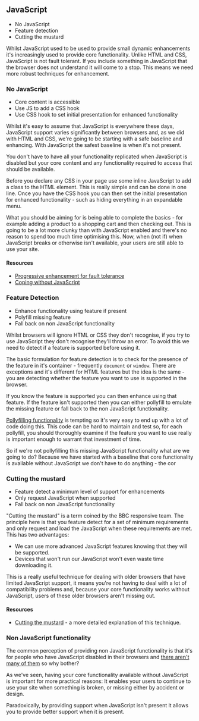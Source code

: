 <h2>JavaScript</h2>
<ul>
  <li>No JavaScript</li>
  <li>Feature detection</li>
  <li>Cutting the mustard</li>
</ul>

Whilst JavaScript used to be used to provide small dynamic enhancements it's increasingly used to provide core functionality.  Unlike HTML and CSS, JavaScript is not fault tolerant.  If you include something in JavaScript that the browser does not understand it will come to a stop.  This means we need more robust techniques for enhancement.

<h3 id="no-javascript">No JavaScript</h3>
<ul>
  <li>Core content is accessible</li>
  <li>Use JS to add a CSS hook</li>
  <li>Use CSS hook to set initial presentation for enhanced functionality</li>
</ul>

Whilst it's easy to assume that JavaScript is everywhere these days, JavaScript support varies significantly between browsers and, as we did with HTML and CSS, we're going to be starting with a safe baseline and enhancing.  With JavaScript the safest baseline is when it's not present.

You don't have to have all your functionality replicated when JavaScript is disabled but your core content and any functionality required to access that should be available.

Before you declare any CSS in your page use some inline JavaScript to add a class to the HTML element.  This is really simple and can be done in one line.  Once you have the CSS hook you can then set the initial presentation for enhanced functionality - such as hiding everything in an expandable menu.

What you should be aiming for is being able to complete the basics - for example adding a product to a shopping cart and then checking out. This is going to be a lot more clunky than with JavaScript enabled and there's no reason to spend too much time optimising this.  Now, when (not if) when JavaScript breaks or otherwise isn't available, your users are still able to use your site.

<h4>Resources</h4>

 * <a href="/blog/2013/09/16/progressive-enhancement-for-fault-tolerance">Progressive enhancement for fault tolerance</a>
 * <a href="/blog/2013/07/30/coping-without-javascript">Coping without JavaScript</a>

<h3 id="feature-detection">Feature Detection</h3>
<ul>
  <li>Enhance functionality using feature if present</li>
  <li>Polyfill missing feature</li>
  <li>Fall back on non JavaScript functionality</li>
</ul>

Whilst browsers will ignore HTML or CSS they don't recognise, if you try to use JavaScript they don't recognise they'll throw an error.  To avoid this we need to detect if a feature is supported before using it.

The basic formulation for feature detection is to check for the presence of the feature in it's container - frequently `document` or `window`.  There are exceptions and it's different for HTML features but the idea is the same - you are detecting whether the feature you want to use is supported in the browser.

If you know the feature is supported you can then enhance using that feature.  If the feature isn't supported then you can either pollyfill to emulate the missing feature or fall back to the non JavaScript functionality.

<a href="http://remysharp.com/2010/10/08/what-is-a-polyfill/">Pollyfilling functionality</a> is tempting so it's very easy to end up with a lot of code doing this.  This code can be hard to maintain and test so, for each pollyfill, you should thoroughly examine if the feature you want to use really is important enough to warrant that investment of time.

So if we're not pollyfilling this missing JavaScript functionality what are we going to do?  Because we have started with a baseline that  core functionality is available without JavaScript we don't have to do anything - the cor

<h3 id="cutting-the-mustard">Cutting the mustard</h3>
<ul>
  <li>Feature detect a minimum level of support for enhancements</li>
  <li>Only request JavaScript when supported</li>
  <li>Fall back on non JavaScript functionality</li>
</ul>

"Cutting the mustard" is a term coined by the BBC responsive team.  The principle here is that you feature detect for a set of minimum requirements and only request and load the JavaScript when these requirements are met.  This has two advantages:

 * We can use more advanced JavaScript features knowing that they will be supported.
 * Devices that won't run our JavaScript won't even waste time downloading it.

This is a really useful technique for dealing with older browsers that have limited JavaScript support, it means you're not having to deal with a lot of compatibility problems and, because your core functionality works without JavaScript, users of these older browsers aren't missing out.

<h4>Resources</h4>

 * <a href="/blog/2014/03/06/cutting-the-mustard">Cutting the mustard</a> - a more detailed explanation of this technique.

<h3 id="non-javascript-functionality">Non JavaScript functionality</h3>
The common perception of providing non JavaScript functionality is that it's for people who have JavaScript disabled in their browsers and <a href="http://digital.cabinetoffice.gov.uk/2013/10/21/how-many-people-are-missing-out-on-javascript-enhancement/">there aren't many of them</a> so why bother?

As we've seen, having your core functionality available without JavaScript is important for more practical reasons:  It enables your users to continue to use your site when something is broken, or missing either by accident or design.

Paradoxically, by providing support when JavaScript isn't present it allows you to provide better support when it is present.
